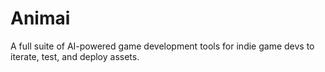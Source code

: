 # Animai
A full suite of AI-powered game development tools for indie game devs to iterate, test, and deploy assets.
